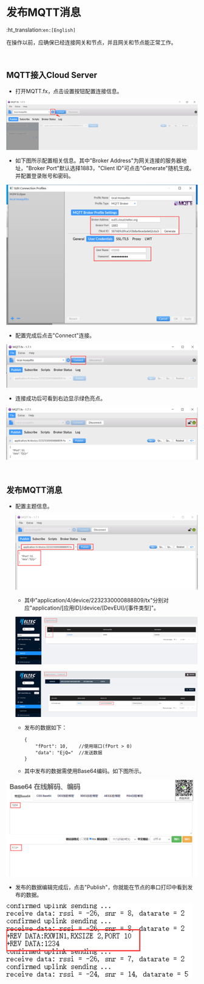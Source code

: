 # 发布MQTT消息
:ht_translation:`en:[English]`

在操作以前，应确保已经连接网关和节点，并且网关和节点能正常工作。

&nbsp;

## MQTT接入Cloud Server

- 打开MQTT.fx，点击设置按钮配置连接信息。

![](img/publish_mqtt_message/01.png)

- 如下图所示配置相关信息。其中"Broker Address"为网关连接的服务器地址，"Broker Port"默认选择1883，"Client ID"可点击"Generate"随机生成。并配置登录账号和密码。

![](img/publish_mqtt_message/02.png)

- 配置完成后点击"Connect"连接。

![](img/publish_mqtt_message/03.png)

- 连接成功后可看到右边显示绿色亮点。

![](img/publish_mqtt_message/04.png)

&nbsp;

## 发布MQTT消息

- 配置主题信息。

  ![](img/publish_mqtt_message/05.png)

  - 其中"application/4/device/2232330000888809/tx"分别对应"application/[应用ID]/device/[DevEUI]/[事件类型]"。

  ![](img/publish_mqtt_message/08.png)

  ![](img/publish_mqtt_message/09.png)

  - 发布的数据如下：

    ```shell
    {
        "fPort": 10,    //使用端口(fPort > 0)
        "data": "EjQ="  //发送数据
    }
    ```

  - 其中发布的数据需使用Base64编码。如下图所示。

![](img/publish_mqtt_message/06.png)

- 发布的数据编辑完成后，点击"Publish"，你就能在节点的串口打印中看到发布的数据。

![](img/publish_mqtt_message/07.png)